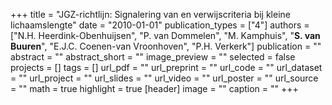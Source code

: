 +++
title = "JGZ-richtlijn: Signalering van en verwijscriteria bij kleine lichaamslengte"
date = "2010-01-01"
publication_types = ["4"]
authors = ["N.H. Heerdink-Obenhuijsen", "P. van Dommelen", "M. Kamphuis", "**S. van Buuren**", "E.J.C. Coenen-van Vroonhoven", "P.H. Verkerk"]
publication = ""
abstract = ""
abstract_short = ""
image_preview = ""
selected = false
projects = []
tags = []
url_pdf = ""
url_preprint = ""
url_code = ""
url_dataset = ""
url_project = ""
url_slides = ""
url_video = ""
url_poster = ""
url_source = ""
math = true
highlight = true
[header]
image = ""
caption = ""
+++

